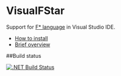 # VisualFStar
Support for [F* language](https://www.fstar-lang.org/) in Visual Studio IDE.
* [How to install](http://yaccconstructor.github.io/VisualFStar/)
* [Brief overview](http://yaccconstructor.github.io/VisualFStar/tutorial.html)

##Build status

 [![.NET Build Status](https://img.shields.io/appveyor/ci/gsvgit/VisualFStar/master.svg)](https://ci.appveyor.com/project/gsvgit/VisualFStar)

